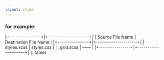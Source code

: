 ```yaml
---
layout: slide
---
```


### for example:

|+----------------+|+---------------------+|
| Source File Name | Destination File Name |
|+----------------+|+---------------------+|
| styles.scss      | styles.css            |
| _grid.scss       | &mdash;&mdash;        |
|+----------------+|+---------------------+|
{:.table}
